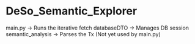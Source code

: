 # DeSo_Semantic_Explorer

main.py -> Runs the iterative fetch
databaseDTO -> Manages DB session
semantic_analysis -> Parses the Tx (Not yet used by main.py)
